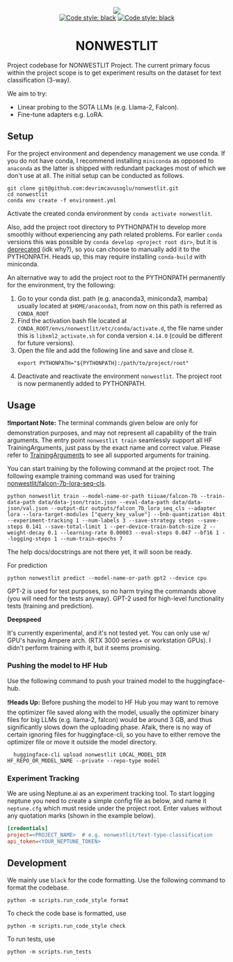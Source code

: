 
<p align="center">
<img src="https://site.unibo.it/nonwestlit/en/project/@@images/c716bd81-0be6-4d23-912f-01165f0391ee.jpeg">
<br>
<a href="https://github.com/psf/black"><img alt="Code style: black" src="https://img.shields.io/badge/python-3.10-blue"></a>
<a href="https://github.com/psf/black"><img alt="Code style: black" src="https://img.shields.io/badge/code%20style-black-000000.svg"></a>
</p>

<h1 align="center">NONWESTLIT</h1>


Project codebase for NONWESTLIT Project. The current primary focus within the project scope is to get experiment results on the dataset for text classification (3-way).

We aim to try:

* Linear probing to the SOTA LLMs (e.g. Llama-2, Falcon).
* Fine-tune adapters e.g. LoRA.

## Setup

For the project environment and dependency management we use conda. If you do not have conda, I recommend installing `miniconda` as opposed to `anaconda` as the latter is shipped with redundant packages most of which we don't use at all. The initial setup can be conducted as follows. 

```shell
git clone git@github.com:devrimcavusoglu/nonwestlit.git
cd nonwestlit
conda env create -f environment.yml
```

Activate the created conda environment by `conda activate nonwestlit`. 

Also, add the project root directory to PYTHONPATH to develop more smoothly without experiencing any path related problems. For earlier `conda` versions this was possible by `conda develop <project root dir>`, but it is [deprecated](https://github.com/conda/conda-build/issues/4251) (idk why?), so you can choose to manually add it to the PYTHONPATH. Heads up, this may require installing `conda-build` with miniconda.

An alternative way to add the project root to the PYTHONPATH permanently for the environment, try the following:

1. Go to your conda dist. path (e.g. anaconda3, miniconda3, mamba) usually located at `$HOME/anaconda3`, from now on this path is referred as `CONDA_ROOT`
2. Find the activation bash file located at `CONDA_ROOT/envs/nonwestlit/etc/conda/activate.d`, the file name under this is `libxml2_activate.sh` for conda version `4.14.0` (could be different for future versions).
3. Open the file and add the following line and save and close it.
    ```shell
    export PYTHONPATH="${PYTHONPATH}:/path/to/project/root"
    ```
4. Deactivate and reactivate the environment `nonwestlit`. The project root is now permanently added to PYTHONPATH.

## Usage

❗**Important Note:** The terminal commands given below are only for demonstration purposes, and may not represent all 
capability of the train arguments. The entry point `nonwestlit train` seamlessly support all HF TrainingArguments, 
just pass by the exact name and correct value. Please refer to [TrainingArguments](https://huggingface.co/docs/transformers/main_classes/trainer#transformers.TrainingArguments)
to see all supported arguments for training.

You can start training by the following command at the project root. The following example training command was used 
for training [nonwestlit/falcon-7b-lora-seq-cls](https://huggingface.co/nonwestlit/falcon-7b-lora-seq-cls).

```shell
python nonwestlit train --model-name-or-path tiiuae/falcon-7b --train-data-path data/data-json/train.json --eval-data-path data/data-json/val.json --output-dir outputs/falcon_7b_lora_seq_cls --adapter lora --lora-target-modules ["query_key_value"] --bnb-quantization 4bit --experiment-tracking 1 --num-labels 3 --save-strategy steps --save-steps 0.141 --save-total-limit 1 --per-device-train-batch-size 2 --weight-decay 0.1 --learning-rate 0.00003 --eval-steps 0.047 --bf16 1 --logging-steps 1 --num-train-epochs 7
```

The help docs/docstrings are not there yet, it will soon be ready.

For prediction

```shell
python nonwestlit predict --model-name-or-path gpt2 --device cpu
```

GPT-2 is used for test purposes, so no harm trying the commands above (you will need for the tests anyway). GPT-2 used for high-level functionality tests (training and prediction).

**Deepspeed**

It's currently experimental, and it's not tested yet. You can only use w/ GPU's having Ampere arch. (RTX 3000 series+ or workstation GPUs). I didn't perform training with it, but it seems promising.

### Pushing the model to HF Hub

Use the following command to push your trained model to the huggingface-hub.

❗**Heads Up:** Before pushing the model to HF Hub you may want to remove the optimizer file saved along with the model, 
usually the optimizer binary files for big LLMs (e.g. llama-2, falcon) would be around 3 GB, and thus significantly 
slows down the uploading phase. Afaik, there is no way of certain ignoring files for huggingface-cli, so you have to 
either remove the optimizer file or move it outside the model directory.

```shell
  huggingface-cli upload nonwestlit LOCAL_MODEL_DIR HF_REPO_OR_MODEL_NAME --private --repo-type model
```

### Experiment Tracking

We are using Neptune.ai as an experiment tracking tool. To start logging neptune you need to create a simple config file as below, and name it `neptune.cfg` which must reside under the project root. Enter values without any quotation marks (shown in the example below).

```cfg
[credentials]
project=<PROJECT_NAME>  # e.g. nonwestlit/text-type-classification
api_token=<YOUR_NEPTUNE_TOKEN>
```

## Development

We mainly use `black` for the code formatting. Use the following command to format the codebase.

```shell
python -m scripts.run_code_style format
```

To check the code base is formatted, use

```shell
python -m scripts.run_code_style check
```

To run tests, use

```shell
python -m scripts.run_tests
```
